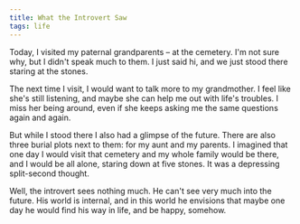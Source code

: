 ```yaml
---
title: What the Introvert Saw
tags: life
---
```


Today, I visited my paternal grandparents – at the cemetery. I'm not sure why,
but I didn't speak much to them. I just said hi, and we just stood there staring at the stones.

The next time I visit, I would want to talk more to my grandmother.
I feel like she's still listening, and maybe she can help me out with life's troubles.
I miss her being around, even if she keeps asking me the same questions again and again.

But while I stood there I also had a glimpse of the future. There are also three burial plots
next to them: for my aunt and my parents. I imagined that one day I would visit that cemetery and
my whole family would be there, and I would be all alone, staring down at five stones.
It was a depressing split-second thought.

Well, the introvert sees nothing much. He can't see very much into the future.
His world is internal, and in this world he envisions that maybe one day he would
find his way in life, and be happy, somehow.
